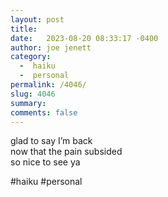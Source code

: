 ```yaml
---
layout: post
title:  
date:   2023-08-20 08:33:17 -0400
author: joe jenett
category:
  -  haiku
  -  personal
permalink: /4046/
slug: 4046
summary: 
comments: false
---
```

glad to say I’m back<br>
now that the pain subsided<br>
so nice to see ya

#haiku #personal

<a style="display:none;" href="https://brid.gy/publish/mastodon"><small>(cross-posted to mastodon)</small></a>